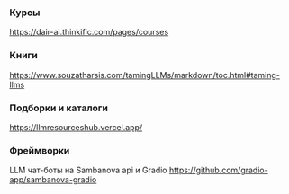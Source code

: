 ### Курсы 
https://dair-ai.thinkific.com/pages/courses 

### Книги 
https://www.souzatharsis.com/tamingLLMs/markdown/toc.html#taming-llms 

### Подборки и каталоги
https://llmresourceshub.vercel.app/ 

### Фреймворки 

LLM чат-боты на Sambanova api и Gradio https://github.com/gradio-app/sambanova-gradio 
